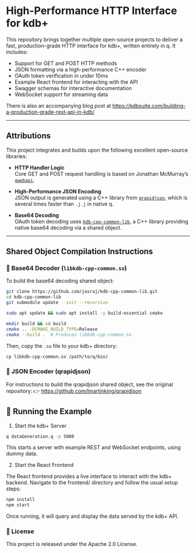 # High-Performance HTTP Interface for kdb+

This repository brings together multiple open-source projects to deliver a fast, production-grade HTTP interface for kdb+, written entirely in q. It includes:

- Support for GET and POST HTTP methods
- JSON formatting via a high-performance C++ encoder
- OAuth token verification in under 10ms
- Example React frontend for interacting with the API
- Swagger schemas for interactive documentation
- WebSocket support for streaming data

There is also an accompanying blog post at https://kdbsuite.com/building-a-production-grade-rest-api-in-kdb/

---

## Attributions

This project integrates and builds upon the following excellent open-source libraries:

- **HTTP Handler Logic**  
  Core GET and POST request handling is based on Jonathan McMurray’s [`qwebapi`](https://github.com/jonathonmcmurray/qwebapi).

- **High-Performance JSON Encoding**  
  JSON output is generated using a C++ library from [`qrapidjson`](https://github.com/lmartinking/qrapidjson), which is several times faster than `.j.j` in native q.

- **Base64 Decoding**  
  OAuth token decoding uses [`kdb-cpp-common-lib`](https://github.com/jasraj/kdb-cpp-common-lib.git), a C++ library providing native base64 decoding via a shared object.

---

## Shared Object Compilation Instructions

### 🔐 Base64 Decoder (`libkdb-cpp-common.so`)

To build the base64 decoding shared object:

```bash
git clone https://github.com/jasraj/kdb-cpp-common-lib.git
cd kdb-cpp-common-lib
git submodule update --init --recursive

sudo apt update && sudo apt install -y build-essential cmake

mkdir build && cd build
cmake .. -DCMAKE_BUILD_TYPE=Release
cmake --build .  # Produces libkdb-cpp-common.so
```

Then, copy the `.so` file to your kdb+ directory:

```bash
cp libkdb-cpp-common.so /path/to/q/bin/
```

### 🧩 JSON Encoder (qrapidjson)

For instructions to build the qrapidjson shared object, see the original repository:
👉 https://github.com/lmartinking/qrapidjson


## 🚀 Running the Example
1. Start the kdb+ Server
```bash
q dataGeneration.q -p 5000
```

This starts a server with example REST and WebSocket endpoints, using dummy data.

2. Start the React Frontend

The React frontend provides a live interface to interact with the kdb+ backend.
Navigate to the frontend/ directory and follow the usual setup steps:
```bash
npm install
npm start
```

Once running, it will query and display the data served by the kdb+ API.

### 📄 License
This project is released under the Apache 2.0 License.
